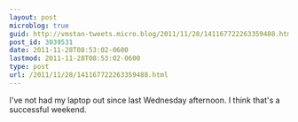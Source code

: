 ```yaml
---
layout: post
microblog: true
guid: http://vmstan-tweets.micro.blog/2011/11/28/141167722263359488.html
post_id: 3039531
date: 2011-11-28T08:53:02-0600
lastmod: 2011-11-28T08:53:02-0600
type: post
url: /2011/11/28/141167722263359488.html
---
```

I've not had my laptop out since last Wednesday afternoon. I think that's a successful weekend.
